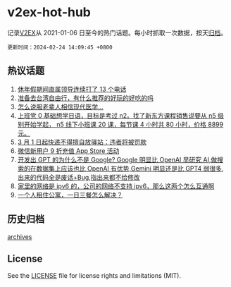 # v2ex-hot-hub

 记录[V2EX](https://www.v2ex.com/)从 2021-01-06 日至今的热门话题。每小时抓取一次数据，按天[归档](archives)。

`更新时间：2024-02-24 14:09:45 +0800`

## 热议话题

1. [休年假期间直属领导连续打了 13 个电话](https://www.v2ex.com/t/1017955)
1. [准备去台湾自由行，有什么推荐的好玩的好吃的吗](https://www.v2ex.com/t/1017889)
1. [怎么说服老辈人相信现代医学…](https://www.v2ex.com/t/1018010)
1. [上班党 0 基础想学日语，目标是考过 n2。找了新东方课程销售说要从 n5 级别开始学起， n5 线下小班课 20 课，每节课 4 小时共 80 小时，价格 8899 元。](https://www.v2ex.com/t/1017860)
1. [3 月 1 日起快递不得擅自放驿站：违者将被罚款](https://www.v2ex.com/t/1018024)
1. [微信新用户 9 折充值 App Store 活动](https://www.v2ex.com/t/1017891)
1. [开发出 GPT 的为什么不是 Google? Google 明显比 OpenAI 早研究 AI,做搜索的在数据集上应该也比 OpenAI 有优势,Gemini 明显还是比 GPT4 弱很多,出来的代码全是废话+Bug,指出来都不给修改](https://www.v2ex.com/t/1017980)
1. [家里的网络是 ipv6 的，公司的网络不支持 ipv6，那么这两个怎么互通啊](https://www.v2ex.com/t/1017855)
1. [一个人租住公寓，一日三餐怎么解决？](https://www.v2ex.com/t/1018051)

## 历史归档

[archives](archives)

## License

See the [LICENSE](LICENSE) file for license rights and limitations (MIT).
